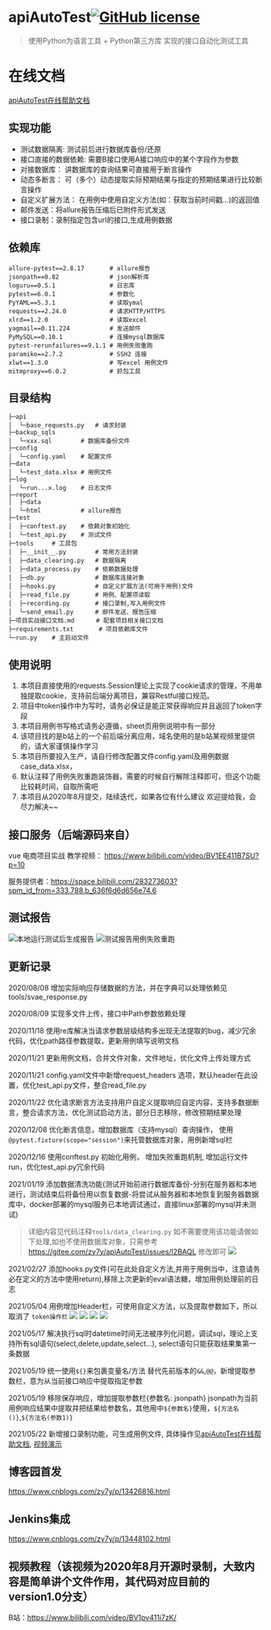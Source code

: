 

# apiAutoTest[![GitHub license](https://img.shields.io/github/license/zy7y/apiAutoTest)](https://github.com/zy7y/apiAutoTest/blob/master/LICENSE)
> 使用Python为语言工具 + Python第三方库 实现的接口自动化测试工具

# 在线文档
[apiAutoTest在线帮助文档](http://49.232.203.244:21519/)

## 实现功能
- 测试数据隔离: 测试前后进行数据库备份/还原
- 接口直接的数据依赖: 需要B接口使用A接口响应中的某个字段作为参数
- 对接数据库： 讲数据库的查询结果可直接用于断言操作
- 动态多断言： 可（多个）动态提取实际预期结果与指定的预期结果进行比较断言操作
- 自定义扩展方法： 在用例中使用自定义方法(如：获取当前时间戳...)的返回值 
- 邮件发送：将allure报告压缩后已附件形式发送
- 接口录制：录制指定包含url的接口,生成用例数据
## 依赖库
```
allure-pytest==2.8.17		# allure报告
jsonpath==0.82				# json解析库
loguru==0.5.1				# 日志库
pytest==6.0.1				# 参数化
PyYAML==5.3.1				# 读取ymal
requests==2.24.0			# 请求HTTP/HTTPS
xlrd==1.2.0					# 读取excel
yagmail==0.11.224			# 发送邮件
PyMySQL==0.10.1				# 连接mysql数据库
pytest-rerunfailures==9.1.1	# 用例失败重跑
paramiko==2.7.2				# SSH2 连接
xlwt==1.3.0                 # 写excel 用例文件
mitmproxy==6.0.2            # 抓包工具
```
## 目录结构
```shell
├─api
│  └─base_requests.py	# 请求封装
├─backup_sqls  
│  └─xxx.sql		# 数据库备份文件
├─config
│  └─config.yaml	# 配置文件
├─data
│  └─test_data.xlsx	# 用例文件
├─log
│  └─run...x.log	# 日志文件
├─report
│  ├─data
│  └─html			# allure报告
├─test
│  ├─conftest.py	# 依赖对象初始化
│  └─test_api.py	# 测试文件
├─tools		# 工具包
│  ├─__init__.py		# 常用方法封装
│  ├─data_clearing.py	# 数据隔离
│  ├─data_process.py	# 依赖数据处理
│  ├─db.py				# 数据库连接对象
│  ├─hooks.py			# 自定义扩展方法(可用于用例)文件 
│  ├─read_file.py		# 用例、配置项读取
│  ├─recording.py		# 接口录制,写入用例文件
│  └─send_email.py		# 邮件发送、报告压缩
├─项目实战接口文档.md	   # 配套项目相关接口文档
├─requirements.txt		 # 项目依赖库文件
└─run.py	# 主启动文件
```
## 使用说明

1.  本项目直接使用的requests.Session理论上实现了cookie请求的管理，不用单独提取cookie，支持前后端分离项目，兼容Restful接口规范。
2.  项目中token操作中为写时，请务必保证是能正常获得响应并且返回了token字段
3.  本项目用例书写格式请务必遵循，sheet页用例说明中有一部分
4.  该项目找的是b站上的一个前后端分离应用，域名使用的是b站某视频里提供的，请大家谨慎操作学习
5.  本项目所要投入生产，请自行修改配置文件config.yaml及用例数据case_data.xlsx，
6.  默认注释了用例失败重跑装饰器，需要的时候自行解除注释即可，但这个功能比较耗时间，自取所需吧
7.  本项目从2020年8月提交，陆续迭代，如果各位有什么建议 欢迎提给我，会尽力解决~~

## 接口服务（后端源码来自）
vue 电商项目实战
教学视频：
https://www.bilibili.com/video/BV1EE411B7SU?p=10

服务提供者：https://space.bilibili.com/283273603?spm_id_from=333.788.b_636f6d6d656e74.6

## 测试报告

![本地运行测试后生成报告](https://gitee.com/zy7y/blog_images/raw/master/img/localhost_report.png)
![测试报告用例失败重跑](https://gitee.com/zy7y/blog_images/raw/master/img/用例失败重跑截图.png)

## 更新记录
2020/08/08 增加实际响应存储数据的方法，并在字典可以处理依赖见tools/svae_response.py

2020/08/09 实现多文件上传，接口中Path参数依赖处理

2020/11/18 使用re库解决当请求参数层级结构多出现无法提取的bug，减少冗余代码，优化path路径参数提取，更新用例填写说明文档

2020/11/21 更新用例文档，合并文件对象，文件地址，优化文件上传处理方式

2020/11/21 config.yaml文件中新增request_headers 选项，默认header在此设置，优化test_api.py文件，整合read_file.py

2020/11/22 优化请求断言方法支持用户自定义提取响应自定内容，支持多数据断言，整合请求方法，优化测试启动方法，部分日志移除，修改预期结果处理

2020/12/08 优化断言信息，增加数据库（支持mysql）查询操作， 使用`@pytest.fixture(scope="session")`来托管数据库对象，用例新增sql栏

2020/12/16 使用conftest.py 初始化用例， 增加失败重跑机制, 增加运行文件run，优化test_api.py冗余代码

2021/01/19 添加数据清洗功能(测试开始前进行数据库备份-分别在服务器和本地进行，测试结束后将备份用以恢复数据-将尝试从服务器和本地恢复到服务器数据库中，docker部署的mysql服务已本地调试通过，直接linux部署的mysql并未测试)
> 详细内容见代码注释`tools/data_clearing.py`
> 如不需要使用该功能请做如下处理,如也不使用数据库对象，只需参考 https://gitee.com/zy7y/apiAutoTest/issues/I2BAQL 修改即可
![](https://gitee.com/zy7y/blog_images/raw/master/img/20210119184856.png)


2021/02/27 添加hooks.py文件(可在此处自定义方法,并用于用例当中，注意请务必在定义的方法中使用return),移除上次更新的eval语法糖，增加用例处理前的日志

2021/05/04 用例增加Header栏，可使用自定义方法，以及提取参数如下，所以取消了 `token操作栏`
![](https://gitee.com/zy7y/blog_images/raw/master/img/20210504121842.png)
![](https://gitee.com/zy7y/blog_images/raw/master/img/20210504122609.png)
![](https://gitee.com/zy7y/blog_images/raw/master/img/20210504234703.png)
![](https://gitee.com/zy7y/blog_images/raw/master/img/20210504234820.png)

2021/05/17 解决执行sql时datetime时间无法被序列化问题，调试sql，理论上支持所有sql语句(select,delete,update,select...), select语句只能获取结果集第一条数据

2021/05/19 统一使用`${}`来包裹变量名/方法 替代先前版本的`&&`,`@@`，新增提取参数栏，意为从当前接口响应中提取指定参数

2021/05/19 移除保存响应，增加提取参数栏{参数名: jsonpath} jsonpath为当前用例响应结果中提取并把结果给参数名，其他用中`${参数名}`使用，`${方法名()}`,`${方法名(参数1)}`

2021/05/22 新增接口录制功能，可生成用例文件, 具体操作见[apiAutoTest在线帮助文档](http://49.232.203.244:21519/), [视频演示](https://www.bilibili.com/video/BV1W64y1y7Lw)
## 博客园首发
https://www.cnblogs.com/zy7y/p/13426816.html

## Jenkins集成

https://www.cnblogs.com/zy7y/p/13448102.html
## 视频教程（该视频为2020年8月开源时录制，大致内容是简单讲个文件作用，其代码对应目前的version1.0分支）
B站：https://www.bilibili.com/video/BV1pv411i7zK/


